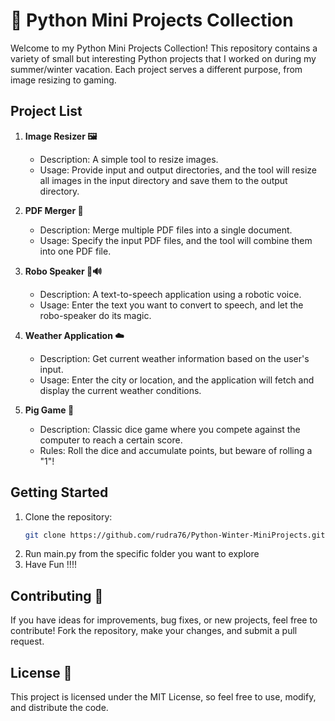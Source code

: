 # 🚀 Python Mini Projects Collection

Welcome to my Python Mini Projects Collection! This repository contains a variety of small but interesting Python projects that I worked on during my summer/winter vacation. Each project serves a different purpose, from image resizing to gaming.

## Project List

1. **Image Resizer 🖼️**
   - Description: A simple tool to resize images.
   - Usage: Provide input and output directories, and the tool will resize all images in the input directory and save them to the output directory.

2. **PDF Merger 📄**
   - Description: Merge multiple PDF files into a single document.
   - Usage: Specify the input PDF files, and the tool will combine them into one PDF file.

3. **Robo Speaker 🤖🔊**
   - Description: A text-to-speech application using a robotic voice.
   - Usage: Enter the text you want to convert to speech, and let the robo-speaker do its magic.

4. **Weather Application ☁️**
   - Description: Get current weather information based on the user's input.
   - Usage: Enter the city or location, and the application will fetch and display the current weather conditions.

5. **Pig Game 🎲**
   - Description: Classic dice game where you compete against the computer to reach a certain score.
   - Rules: Roll the dice and accumulate points, but beware of rolling a "1"!

## Getting Started

1. Clone the repository:
   ```bash
   git clone https://github.com/rudra76/Python-Winter-MiniProjects.git
2. Run main.py from the specific folder you want to explore
3. Have Fun !!!!

## Contributing 🤝
If you have ideas for improvements, bug fixes, or new projects, feel free to contribute! Fork the repository, make your changes, and submit a pull request.

## License 📝
This project is licensed under the MIT License, so feel free to use, modify, and distribute the code.
